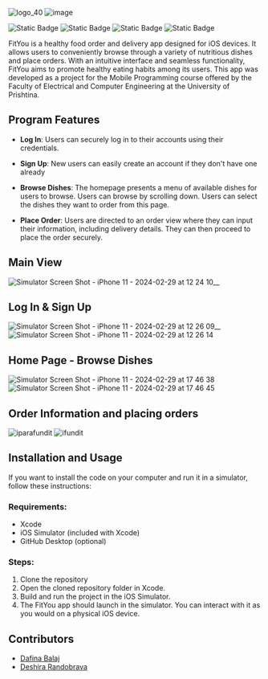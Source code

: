 ![logo_40](https://github.com/dafinabalaj/MobileAppTest/assets/121398589/15c97d19-85be-4e0e-9efc-17ce129cceb8)
![image](https://github.com/dafinabalaj/MobileAppTest/assets/121398589/343bc517-0575-4072-9531-47a9602adf33)


![Static Badge](https://img.shields.io/badge/Language-Swift-red) ![Static Badge](https://img.shields.io/badge/Tool-Xcode_11.7-yellow) ![Static Badge](https://img.shields.io/badge/Framework-UIKit-76DD6A) ![Static Badge](https://img.shields.io/badge/Database-SQLite3-blue)

FitYou is a healthy food order and delivery app designed for iOS devices. It allows users to conveniently browse through a variety of nutritious dishes and place orders. With an intuitive interface and seamless functionality, FitYou aims to promote healthy eating habits among its users.
This app was developed as a project for the Mobile Programming course offered by the Faculty of Electrical and Computer Engineering at the University of Prishtina.

## Program Features 
- **Log In**:
Users can securely log in to their accounts using their credentials.

- **Sign Up**:
New users can easily create an account if they don't have one already

- **Browse Dishes**:
The homepage presents a menu of available dishes for users to browse. Users can browse by scrolling down.
Users can select the dishes they want to order from this page.

- **Place Order**:
Users are directed to an order view where they can input their information, including delivery details.
They can then proceed to place the order securely.
## Main View
![Simulator Screen Shot - iPhone 11 - 2024-02-29 at 12 24 10__](https://github.com/dafinabalaj/FitYou_iOSApp/assets/121398589/5f708a74-723d-4d69-b8ef-06c14dfdb9a3)
## Log In & Sign Up
![Simulator Screen Shot - iPhone 11 - 2024-02-29 at 12 26 09__](https://github.com/dafinabalaj/FitYou_iOSApp/assets/121398589/9f45c7f2-771b-40c9-9b56-7f78ac7d7b33)
![Simulator Screen Shot - iPhone 11 - 2024-02-29 at 12 26 14](https://github.com/dafinabalaj/FitYou_iOSApp/assets/121398589/66a23150-14c8-44a6-910d-8f5f097b876a)
## Home Page - Browse Dishes
![Simulator Screen Shot - iPhone 11 - 2024-02-29 at 17 46 38](https://github.com/dafinabalaj/FitYou_iOSApp/assets/121398589/ae9dd552-1e8d-4759-b079-ad01ff0f1ca1)
![Simulator Screen Shot - iPhone 11 - 2024-02-29 at 17 46 45](https://github.com/dafinabalaj/FitYou_iOSApp/assets/121398589/fc8020f5-95db-46d6-826b-00ac6d5c3052)
## Order Information and placing orders
![iparafundit](https://github.com/dafinabalaj/FitYou_iOSApp/assets/121398589/37f7c649-aad3-4935-8a70-ad7c187e3399)
![ifundit](https://github.com/dafinabalaj/FitYou_iOSApp/assets/121398589/26a99b04-fa66-4318-89a1-8b88f3420675)




## Installation and Usage
If you want to install the code on your computer and run it in a simulator, follow these instructions:

### Requirements:
- Xcode
- iOS Simulator (included with Xcode)
- GitHub Desktop (optional)
### Steps:
1. Clone the repository
2. Open the cloned repository folder in Xcode.
3. Build and run the project in the iOS Simulator.
4. The FitYou app should launch in the simulator. You can interact with it as you would on a physical iOS device.

## Contributors
- [Dafina Balaj](https://github.com/dafinabalaj)
- [Deshira Randobrava](https://github.com/d3shira)
